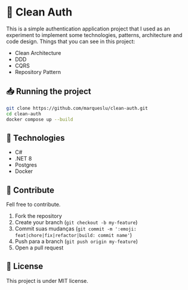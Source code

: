 # 🚀 Clean Auth

This is a simple authentication application project that I used as an experiment to implement some technologies, patterns, architecture and code design.
Things that you can see in this project:
- Clean Architecture
- DDD
- CQRS
- Repository Pattern
  
## 📥 Running the project

```sh
git clone https://github.com/marqueslu/clean-auth.git
cd clean-auth
docker compose up --build
```

## :wrench: Technologies
- C#
- .NET 8
- Postgres
- Docker

## :handshake: Contribute
Fell free to contribute.
1. Fork the repository
2. Create your branch (`git checkout -b my-feature`)
3. Commit suas mudanças (`git commit -m ':emoji: feat|chore|fix|refactor|build: commit name'`)
4. Push para a branch (`git push origin my-feature`)
5. Open a pull request


## :scroll: License
This project is under MIT license.

